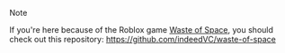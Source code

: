 > [!NOTE]
> If you're here because of the Roblox game [Waste of Space](https://www.roblox.com/games/4490046941), you should check out this repository: https://github.com/indeedVC/waste-of-space

